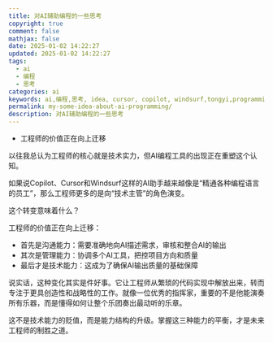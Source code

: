 ```yaml
---
title: 对AI辅助编程的一些思考
copyright: true
comment: false
mathjax: false
date: 2025-01-02 14:22:27
updated: 2025-01-02 14:22:27
tags:
  - ai
  - 编程
  - 思考
categories: ai
keywords: ai,编程,思考, idea, cursor, copilot, windsurf,tongyi,programming,coding,code
permalink: my-some-idea-about-ai-programming/
description: 对AI辅助编程的一些思考
---
```

- 工程师的价值正在向上迁移

<!--more-->

以往我总认为工程师的核心就是技术实力，但AI编程工具的出现正在重塑这个认知。

如果说Copilot、Cursor和Windsurf这样的AI助手越来越像是“精通各种编程语言的员工”，那么工程师更多的是向“技术主管”的角色演变。

这个转变意味着什么？

工程师的价值正在向上迁移：

- 首先是沟通能力：需要准确地向AI描述需求，审核和整合AI的输出
- 其次是管理能力：协调多个AI工具，把控项目方向和质量
- 最后才是技术能力：这成为了确保AI输出质量的基础保障

说实话，这种变化其实是件好事。它让工程师从繁琐的代码实现中解放出来，转而专注于更具创造性和战略性的工作。就像一位优秀的指挥家，重要的不是他能演奏所有乐器，而是懂得如何让整个乐团奏出最动听的乐章。

这不是技术能力的贬值，而是能力结构的升级。掌握这三种能力的平衡，才是未来工程师的制胜之道。
